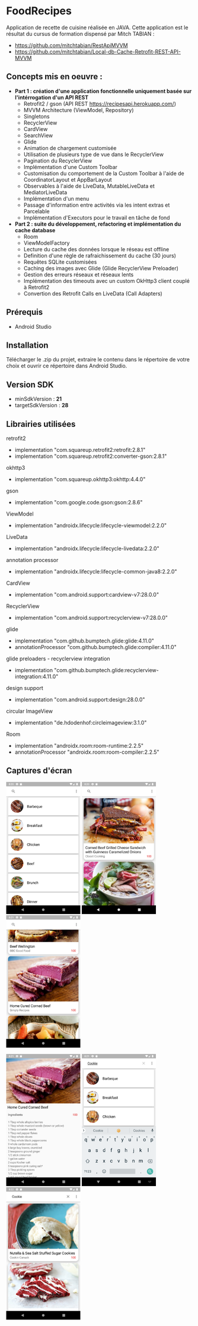 # FoodRecipes

Application de recette de cuisine réalisée en JAVA. Cette application est le résultat du cursus de formation dispensé par Mitch TABIAN :
- https://github.com/mitchtabian/RestApiMVVM
- https://github.com/mitchtabian/Local-db-Cache-Retrofit-REST-API-MVVM

## Concepts mis en oeuvre :
- **Part 1 : création d'une application fonctionnelle uniquement basée sur l'intérrogation d'un API REST**
  - Retrofit2 / gson (API REST  https://recipesapi.herokuapp.com/)
  - MVVM Architecture (ViewModel, Repository)
  - Singletons
  - RecyclerView
  - CardView
  - SearchView
  - Glide
  - Animation de chargement customisée
  - Utilisation de plusieurs type de vue dans le RecyclerView
  - Pagination du RecyclerView
  - Implémentation d'une Custom Toolbar
  - Customisation du comportement de la Custom Toolbar à l'aide de CoordinatorLayout et AppBarLayout
  - Observables à l'aide de LiveData, MutableLiveData et MediatorLiveData
  - Implémentation d'un menu
  - Passage d'information entre activités via les intent extras et Parcelable
  - Implémentation d'Executors pour le travail en tâche de fond
- **Part 2 : suite du développement, refactoring et implémentation du cache database**
  - Room
  - ViewModelFactory
  - Lecture du cache des données lorsque le réseau est offline
  - Definition d'une règle de rafraichissement du cache (30 jours)
  - Requêtes SQLite customisées
  - Caching des images avec Glide (Glide RecyclerView Preloader)
  - Gestion des erreurs réseaux et réseaux lents
  - Implémentation des timeouts avec un custom OkHttp3 client couplé à Retrofit2
  - Convertion des Retrofit Calls en LiveData (Call Adapters)

## Prérequis
- Android Studio
## Installation
Télécharger le .zip du projet, extraire le contenu dans le répertoire de votre choix et ouvrir ce répertoire dans Android Studio.
## Version SDK
- minSdkVersion : **21**
- targetSdkVersion : **28**
## Librairies utilisées
retrofit2
- implementation "com.squareup.retrofit2:retrofit:2.8.1"
- implementation "com.squareup.retrofit2:converter-gson:2.8.1"

okhttp3
- implementation "com.squareup.okhttp3:okhttp:4.4.0"

gson
- implementation "com.google.code.gson:gson:2.8.6"

ViewModel
- implementation "androidx.lifecycle:lifecycle-viewmodel:2.2.0"

LiveData
- implementation "androidx.lifecycle:lifecycle-livedata:2.2.0"

annotation processor
- implementation "androidx.lifecycle:lifecycle-common-java8:2.2.0"

CardView
- implementation "com.android.support:cardview-v7:28.0.0"

RecyclerView
- implementation "com.android.support:recyclerview-v7:28.0.0"

glide
- implementation "com.github.bumptech.glide:glide:4.11.0"
- annotationProcessor "com.github.bumptech.glide:compiler:4.11.0"

glide preloaders - recyclerview integration
- implementation "com.github.bumptech.glide:recyclerview-integration:4.11.0"

design support
- implementation "com.android.support:design:28.0.0"

circular ImageView
- implementation "de.hdodenhof:circleimageview:3.1.0"

Room
- implementation "androidx.room:room-runtime:2.2.5"
- annotationProcessor "androidx.room:room-compiler:2.2.5"

## Captures d'écran
<img src="./assets/1.png" width="200">  <img src="./assets/2.png" width="200">  <img src="./assets/3.png" width="200">

<img src="./assets/4.png" width="200">  <img src="./assets/5.png" width="200">  <img src="./assets/6.png" width="200">
